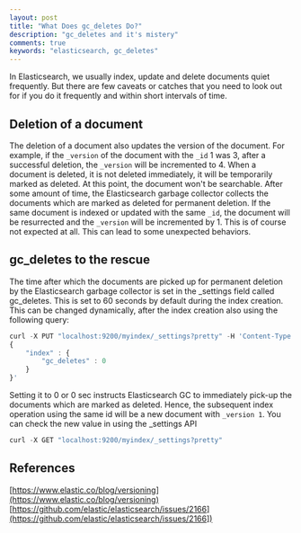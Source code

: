 ```yaml
---
layout: post
title: "What Does gc_deletes Do?"
description: "gc_deletes and it's mistery"
comments: true
keywords: "elasticsearch, gc_deletes"
---
```


In Elasticsearch, we usually index, update and delete documents quiet frequently. But there are few caveats or catches that you need to look out for if you do it frequently and within short intervals of time.

## Deletion of a document
The deletion of a document also updates the version of the document. For example, if the `_version` of the document with the `_id` 1 was 3, after a successful deletion, the `_version` will be incremented to 4. When a document is deleted, it is not deleted immediately, it will be temporarily marked as deleted. At this point, the document won't be searchable. After some amount of time, the Elasticsearch garbage collector collects the documents which are marked as deleted for permanent deletion. If the same document is indexed or updated with the same `_id`, the document will be resurrected and the `_version` will be incremented by 1. This is of course not expected at all. This can lead to some unexpected behaviors. 

## gc_deletes to the rescue
The time after which the documents are picked up for permanent deletion by the Elasticsearch garbage collector is set in the _settings field called gc_deletes. This is set to 60 seconds by default during the index creation. This can be changed dynamically, after the index creation also using the following query:  
```javascript
curl -X PUT "localhost:9200/myindex/_settings?pretty" -H 'Content-Type: application/json' -d'  
{  
    "index" : {  
        "gc_deletes" : 0  
    }  
}'  
```  

Setting it to 0 or 0 sec instructs Elasticsearch GC to immediately pick-up the documents which are marked as deleted. Hence, the subsequent index operation using the same id will be a new document with `_version 1`. You can check the new value in using the _settings API  
```javascript
curl -X GET "localhost:9200/myindex/_settings?pretty"
```

## References
[https://www.elastic.co/blog/versioning](https://www.elastic.co/blog/versioning)
[https://github.com/elastic/elasticsearch/issues/2166](https://github.com/elastic/elasticsearch/issues/2166])
